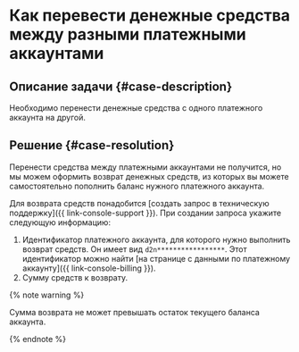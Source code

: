 # Как перевести денежные средства между разными платежными аккаунтами


## Описание задачи {#case-description}

Необходимо перенести денежные средства с одного платежного аккаунта на другой.

## Решение {#case-resolution}

Перенести средства между платежными аккаунтами не получится, но мы можем оформить возврат денежных средств, из которых вы можете самостоятельно пополнить баланс нужного платежного аккаунта.

Для возврата средств понадобится [создать запрос в техническую поддержку]({{ link-console-support }}). При создании запроса укажите следующую информацию:

1. Идентификатор платежного аккаунта, для которого нужно выполнить возврат средств. Он имеет вид `d2n*****************`. Этот идентификатор можно найти [на странице с данными по платежному аккаунту]({{ link-console-billing }}).
1. Сумму средств к возврату.

{% note warning %}

Сумма возврата не может превышать остаток текущего баланса аккаунта.

{% endnote %}
